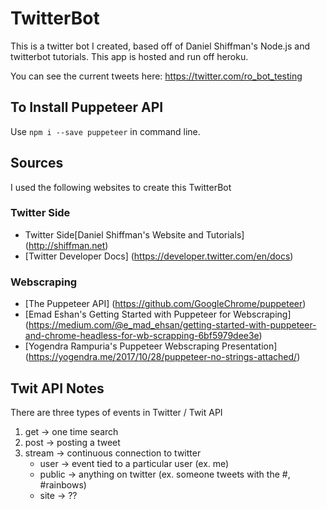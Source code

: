 # TwitterBot
This is a twitter bot I created, based off of Daniel Shiffman's Node.js and twitterbot tutorials. This app is hosted and run off heroku.

You can see the current tweets here: https://twitter.com/ro_bot_testing

## To Install Puppeteer API
Use `npm i --save puppeteer` in command line.

## Sources
I used the following websites to create this TwitterBot

### Twitter Side
- Twitter Side[Daniel Shiffman's Website and Tutorials] (http://shiffman.net)
- [Twitter Developer Docs] (https://developer.twitter.com/en/docs)

### Webscraping
- [The Puppeteer API] (https://github.com/GoogleChrome/puppeteer)
- [Emad Eshan's Getting Started with Puppeteer for Webscraping] (https://medium.com/@e_mad_ehsan/getting-started-with-puppeteer-and-chrome-headless-for-wb-scrapping-6bf5979dee3e)
- [Yogendra Rampuria's Puppeteer Webscraping Presentation] (https://yogendra.me/2017/10/28/puppeteer-no-strings-attached/)

## Twit API Notes

There are three types of events in Twitter / Twit API
1. get -> one time search
2. post -> posting a tweet
3. stream -> continuous connection to twitter
   - user -> event tied to a particular user (ex. me)
   - public -> anything on twitter (ex. someone tweets with the #, #rainbows)
   - site -> ??
